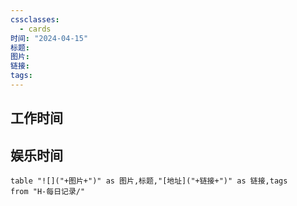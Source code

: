 ```yaml
---
cssclasses:
  - cards
时间: "2024-04-15"
标题: 
图片: 
链接: 
tags: 
---
```


<h2>工作时间</h2>



<h2>娱乐时间</h2>


```dataview
table "![]("+图片+")" as 图片,标题,"[地址]("+链接+")" as 链接,tags
from "H-每日记录/"
```

